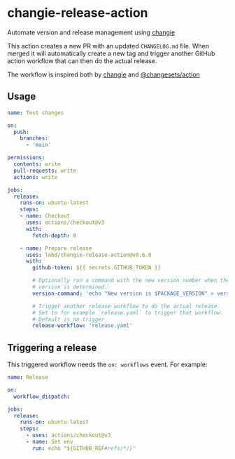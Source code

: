 # changie-release-action
Automate version and release management using [changie](https://github.com/miniscruff/changie)

This action creates a new PR with an updated `CHANGELOG.md` file. When merged it
will automatically create a new tag and trigger another GitHub action workflow
that can then do the actual release.

The workflow is inspired both by [changie](https://github.com/miniscruff/changie)
and [@changesets/action](https://github.com/changesets/action)

## Usage

```yaml
name: Test changes

on:
  push:
    branches:
      - 'main'

permissions:
  contents: write
  pull-requests: write
  actions: write

jobs:
  release:
    runs-on: ubuntu-latest
    steps:
    - name: Checkout
      uses: actions/checkout@v3
      with:
        fetch-depth: 0

    - name: Prepare release
      uses: labd/changie-release-action@v0.6.0
      with:
        github-token: ${{ secrets.GITHUB_TOKEN }}

        # Optionally run a command with the new version number when the new
        # version is determined.
        version-command: 'echo "New version is $PACKAGE_VERSION" > version.txt'

        # Trigger another release workflow to do the actual release.
        # Set to for example `release.yaml` to trigger that workflow.
        # Default is no trigger
        release-workflow: 'release.yaml'
```

## Triggering a release

This triggered workflow needs the `on: workflows` event. For example:

```yaml
name: Release

on:
  workflow_dispatch:

jobs:
  release:
    runs-on: ubuntu-latest
    steps:
      - uses: actions/checkout@v3
      - name: Set env
        run: echo "${GITHUB_REF#refs/*/}"
```
